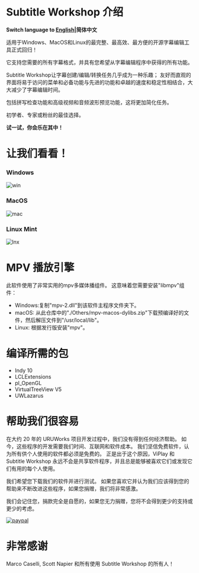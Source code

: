# Subtitle Workshop 介绍
**Switch language to [English](/README.md)|简体中文**

适用于Windows、MacOS和Linux的最完整、最高效、最方便的开源字幕编辑工具正式回归！

它支持您需要的所有字幕格式，并具有您希望从字幕编辑程序中获得的所有功能。

Subtitle Workshop让字幕创建/编辑/转换任务几乎成为一种乐趣； 友好而直观的界面将易于访问的菜单和必备功能与先进的功能和卓越的速度和稳定性相结合，大大减少了字幕编辑时间。

包括拼写检查功能和高级视频和音频波形预览功能，这将更加简化任务。

初学者、专家或粉丝的最佳选择。 

**试一试，你会乐在其中！**

# 让我们看看！

### Windows
![win](https://uruworks.net/img/sw_win3.png)

### MacOS
![mac](https://uruworks.net/img/sw_macos2.png)

### Linux Mint
![lnx](https://uruworks.net/img/sw_linux1.png)

# MPV 播放引擎

此软件使用了非常实用的mpv多媒体播组件。
这意味着您需要安装"libmpv"组件：

- Windows:复制"mpv-2.dll"到该软件主程序文件夹下。
- macOS: 从此仓库中的"./Others/mpv-macos-dylibs.zip"下载预编译好的文件，然后解压文件到"/usr/local/lib"。
- Linux: 根据发行版安装"mpv"。

# 编译所需的包

- Indy 10
- LCLExtensions
- pl_OpenGL
- VirtualTreeView V5
- UWLazarus

# 帮助我们很容易

在大约 20 年的 URUWorks 项目开发过程中，我们没有得到任何经济帮助。 如今，这些程序的开发需要我们时间、互联网和软件成本。 我们坚信免费软件，认为所有供个人使用的软件都必须是免费的。 正是出于这个原因，ViPlay 和 Subtitle Workshop 永远不会是共享软件程序，并且总是能够被喜欢它们或发现它们有用的每个人使用。

我们希望您下载我们的软件并进行测试。 如果您喜欢它并认为我们应该得到您的帮助来不断改进这些程序，如果您捐赠，我们将非常感激。

我们会记住您，捐款完全是自愿的，如果您无力捐赠，您将不会得到更少的支持或更少的考虑。

[![paypal](https://www.paypalobjects.com/en_US/i/btn/btn_donateCC_LG.gif)](https://www.paypal.com/cgi-bin/webscr?cmd=_donations&business=uruworks@gmail.com&lc=US&item_name=Donate+to+URUWorks+Subtitle+Workshop&no_note=0&cn=&curency_code=USD&bn=PP-DonationsBF:btn_donateCC_LG.gif:NonHosted)

# 非常感谢

Marco Caselli,
Scott Napier
和所有使用 Subtitle Workshop 的所有人！
